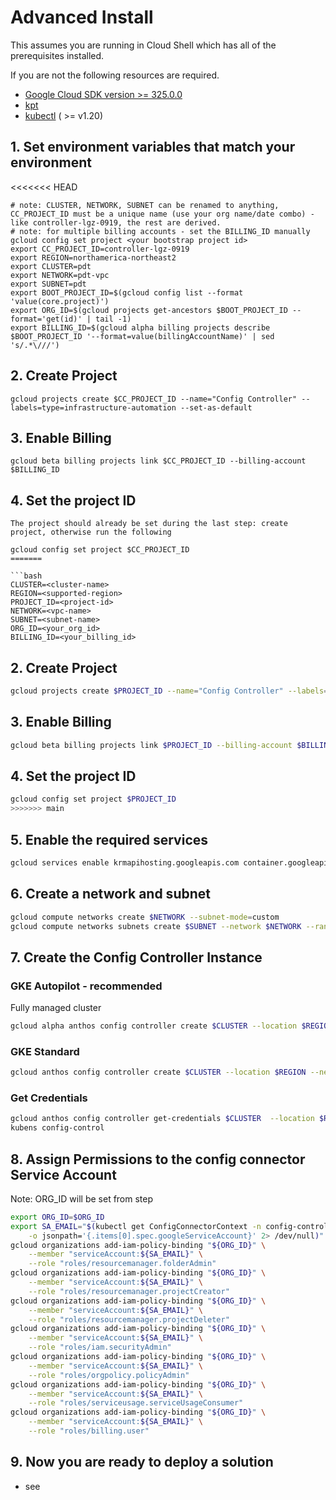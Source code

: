 # Advanced Install

This assumes you are running in Cloud Shell which has all of the prerequisites installed.

If you are not the following resources are required.

* [Google Cloud SDK version >= 325.0.0](https://cloud.google.com/sdk/docs/downloads-versioned-archives)
* [kpt](https://kpt.dev/installation/)
* [kubectl](https://kubernetes.io/docs/tasks/tools/) ( >= v1.20)

## 1. Set environment variables that match your environment
<<<<<<< HEAD
```
# note: CLUSTER, NETWORK, SUBNET can be renamed to anything, CC_PROJECT_ID must be a unique name (use your org name/date combo) - like controller-lgz-0919, the rest are derived.
# note: for multiple billing accounts - set the BILLING_ID manually
gcloud config set project <your bootstrap project id>
export CC_PROJECT_ID=controller-lgz-0919
export REGION=northamerica-northeast2
export CLUSTER=pdt
export NETWORK=pdt-vpc
export SUBNET=pdt
export BOOT_PROJECT_ID=$(gcloud config list --format 'value(core.project)')
export ORG_ID=$(gcloud projects get-ancestors $BOOT_PROJECT_ID --format='get(id)' | tail -1)
export BILLING_ID=$(gcloud alpha billing projects describe $BOOT_PROJECT_ID '--format=value(billingAccountName)' | sed 's/.*\///')
```

## 2. Create Project
```
gcloud projects create $CC_PROJECT_ID --name="Config Controller" --labels=type=infrastructure-automation --set-as-default
```

## 3. Enable Billing
```
gcloud beta billing projects link $CC_PROJECT_ID --billing-account $BILLING_ID
```

## 4. Set the project ID
```
The project should already be set during the last step: create project, otherwise run the following

gcloud config set project $CC_PROJECT_ID
=======

```bash
CLUSTER=<cluster-name>
REGION=<supported-region>
PROJECT_ID=<project-id>
NETWORK=<vpc-name>
SUBNET=<subnet-name>
ORG_ID=<your_org_id>
BILLING_ID=<your_billing_id>
```

## 2. Create Project

```bash
gcloud projects create $PROJECT_ID --name="Config Controller" --labels=type=infrastructure-automation --set-as-default
```

## 3. Enable Billing

```bash
gcloud beta billing projects link $PROJECT_ID --billing-account $BILLING_ID
```

## 4. Set the project ID

```bash
gcloud config set project $PROJECT_ID
>>>>>>> main
```

## 5. Enable the required services

```bash
gcloud services enable krmapihosting.googleapis.com container.googleapis.com cloudresourcemanager.googleapis.com accesscontextmanager.googleapis.com
```

## 6. Create a network and subnet

```bash
gcloud compute networks create $NETWORK --subnet-mode=custom
gcloud compute networks subnets create $SUBNET --network $NETWORK --range 192.168.0.0/16 --region $REGION
```

## 7. Create the Config Controller Instance

### GKE Autopilot - recommended

Fully managed cluster

```bash
gcloud alpha anthos config controller create $CLUSTER --location $REGION --network $NETWORK --subnet $SUBNET --full-management
```

### GKE Standard

```bash
gcloud anthos config controller create $CLUSTER --location $REGION --network $NETWORK --subnet $SUBNET
```

### Get Credentials

```bash
gcloud anthos config controller get-credentials $CLUSTER  --location $REGION
kubens config-control
```

## 8. Assign Permissions to the config connector Service Account

Note: ORG_ID will be set from step

```bash
export ORG_ID=$ORG_ID
export SA_EMAIL="$(kubectl get ConfigConnectorContext -n config-control \
    -o jsonpath='{.items[0].spec.googleServiceAccount}' 2> /dev/null)"
gcloud organizations add-iam-policy-binding "${ORG_ID}" \
    --member "serviceAccount:${SA_EMAIL}" \
    --role "roles/resourcemanager.folderAdmin"
gcloud organizations add-iam-policy-binding "${ORG_ID}" \
    --member "serviceAccount:${SA_EMAIL}" \
    --role "roles/resourcemanager.projectCreator"
gcloud organizations add-iam-policy-binding "${ORG_ID}" \
    --member "serviceAccount:${SA_EMAIL}" \
    --role "roles/resourcemanager.projectDeleter"
gcloud organizations add-iam-policy-binding "${ORG_ID}" \
    --member "serviceAccount:${SA_EMAIL}" \
    --role "roles/iam.securityAdmin"
gcloud organizations add-iam-policy-binding "${ORG_ID}" \
    --member "serviceAccount:${SA_EMAIL}" \
    --role "roles/orgpolicy.policyAdmin"
gcloud organizations add-iam-policy-binding "${ORG_ID}" \
    --member "serviceAccount:${SA_EMAIL}" \
    --role "roles/serviceusage.serviceUsageConsumer"
gcloud organizations add-iam-policy-binding "${ORG_ID}" \
    --member "serviceAccount:${SA_EMAIL}" \
    --role "roles/billing.user"
```

## 9. Now you are ready to deploy a solution

* see

